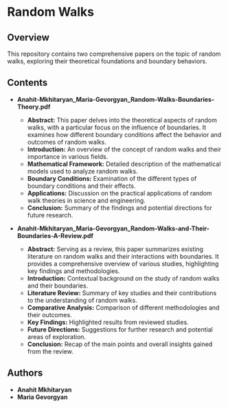# Random Walks

## Overview
This repository contains two comprehensive papers on the topic of random walks, exploring their theoretical foundations and boundary behaviors.

## Contents
- **Anahit-Mkhitaryan_Maria-Gevorgyan_Random-Walks-Boundaries-Theory.pdf**
  - **Abstract:** This paper delves into the theoretical aspects of random walks, with a particular focus on the influence of boundaries. It examines how different boundary conditions affect the behavior and outcomes of random walks.
  - **Introduction:** An overview of the concept of random walks and their importance in various fields.
  - **Mathematical Framework:** Detailed description of the mathematical models used to analyze random walks.
  - **Boundary Conditions:** Examination of the different types of boundary conditions and their effects.
  - **Applications:** Discussion on the practical applications of random walk theories in science and engineering.
  - **Conclusion:** Summary of the findings and potential directions for future research.

- **Anahit-Mkhitaryan_Maria-Gevorgyan_Random-Walks-and-Their-Boundaries-A-Review.pdf**
  - **Abstract:** Serving as a review, this paper summarizes existing literature on random walks and their interactions with boundaries. It provides a comprehensive overview of various studies, highlighting key findings and methodologies.
  - **Introduction:** Contextual background on the study of random walks and their boundaries.
  - **Literature Review:** Summary of key studies and their contributions to the understanding of random walks.
  - **Comparative Analysis:** Comparison of different methodologies and their outcomes.
  - **Key Findings:** Highlighted results from reviewed studies.
  - **Future Directions:** Suggestions for further research and potential areas of exploration.
  - **Conclusion:** Recap of the main points and overall insights gained from the review.


## Authors
- **Anahit Mkhitaryan**
- **Maria Gevorgyan**
